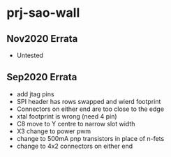 # prj-sao-wall

## Nov2020 Errata
- Untested

## Sep2020 Errata
- add jtag pins
- SPI header has rows swapped and wierd footprint
- Connectors on either end are too close to the edge
- xtal footprint is wrong (need 4 pin)
- C8 move to Y centre to narrow slot width
- X3 change to power pwm
- change to 500mA pnp transistors in place of n-fets
- change to 4x2 connectors on either end
